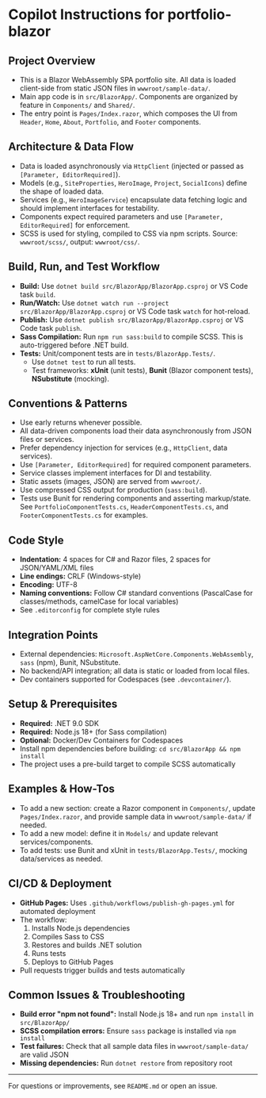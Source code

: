 
# Copilot Instructions for portfolio-blazor

## Project Overview
- This is a Blazor WebAssembly SPA portfolio site. All data is loaded client-side from static JSON files in `wwwroot/sample-data/`.
- Main app code is in `src/BlazorApp/`. Components are organized by feature in `Components/` and `Shared/`.
- The entry point is `Pages/Index.razor`, which composes the UI from `Header`, `Home`, `About`, `Portfolio`, and `Footer` components.

## Architecture & Data Flow
- Data is loaded asynchronously via `HttpClient` (injected or passed as `[Parameter, EditorRequired]`).
- Models (e.g., `SiteProperties`, `HeroImage`, `Project`, `SocialIcons`) define the shape of loaded data.
- Services (e.g., `HeroImageService`) encapsulate data fetching logic and should implement interfaces for testability.
- Components expect required parameters and use `[Parameter, EditorRequired]` for enforcement.
- SCSS is used for styling, compiled to CSS via npm scripts. Source: `wwwroot/scss/`, output: `wwwroot/css/`.

## Build, Run, and Test Workflow
- **Build:** Use `dotnet build src/BlazorApp/BlazorApp.csproj` or VS Code task `build`.
- **Run/Watch:** Use `dotnet watch run --project src/BlazorApp/BlazorApp.csproj` or VS Code task `watch` for hot-reload.
- **Publish:** Use `dotnet publish src/BlazorApp/BlazorApp.csproj` or VS Code task `publish`.
- **Sass Compilation:** Run `npm run sass:build` to compile SCSS. This is auto-triggered before .NET build.
- **Tests:** Unit/component tests are in `tests/BlazorApp.Tests/`.
  - Use `dotnet test` to run all tests.
  - Test frameworks: **xUnit** (unit tests), **Bunit** (Blazor component tests), **NSubstitute** (mocking).

## Conventions & Patterns
- Use early returns whenever possible.
- All data-driven components load their data asynchronously from JSON files or services.
- Prefer dependency injection for services (e.g., `HttpClient`, data services).
- Use `[Parameter, EditorRequired]` for required component parameters.
- Service classes implement interfaces for DI and testability.
- Static assets (images, JSON) are served from `wwwroot/`.
- Use compressed CSS output for production (`sass:build`).
- Tests use Bunit for rendering components and asserting markup/state. See `PortfolioComponentTests.cs`, `HeaderComponentTests.cs`, and `FooterComponentTests.cs` for examples.

## Code Style
- **Indentation:** 4 spaces for C# and Razor files, 2 spaces for JSON/YAML/XML files
- **Line endings:** CRLF (Windows-style)
- **Encoding:** UTF-8
- **Naming conventions:** Follow C# standard conventions (PascalCase for classes/methods, camelCase for local variables)
- See `.editorconfig` for complete style rules

## Integration Points
- External dependencies: `Microsoft.AspNetCore.Components.WebAssembly`, `sass` (npm), Bunit, NSubstitute.
- No backend/API integration; all data is static or loaded from local files.
- Dev containers supported for Codespaces (see `.devcontainer/`).

## Setup & Prerequisites
- **Required:** .NET 9.0 SDK
- **Required:** Node.js 18+ (for Sass compilation)
- **Optional:** Docker/Dev Containers for Codespaces
- Install npm dependencies before building: `cd src/BlazorApp && npm install`
- The project uses a pre-build target to compile SCSS automatically

## Examples & How-Tos
- To add a new section: create a Razor component in `Components/`, update `Pages/Index.razor`, and provide sample data in `wwwroot/sample-data/` if needed.
- To add a new model: define it in `Models/` and update relevant services/components.
- To add tests: use Bunit and xUnit in `tests/BlazorApp.Tests/`, mocking data/services as needed.

## CI/CD & Deployment
- **GitHub Pages:** Uses `.github/workflows/publish-gh-pages.yml` for automated deployment
- The workflow:
  1. Installs Node.js dependencies
  2. Compiles Sass to CSS
  3. Restores and builds .NET solution
  4. Runs tests
  5. Deploys to GitHub Pages
- Pull requests trigger builds and tests automatically

## Common Issues & Troubleshooting
- **Build error "npm not found":** Install Node.js 18+ and run `npm install` in `src/BlazorApp/`
- **SCSS compilation errors:** Ensure `sass` package is installed via `npm install`
- **Test failures:** Check that all sample data files in `wwwroot/sample-data/` are valid JSON
- **Missing dependencies:** Run `dotnet restore` from repository root

---

For questions or improvements, see `README.md` or open an issue.
